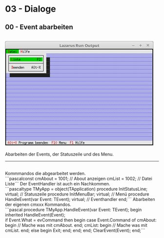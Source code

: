 # 03 - Dialoge
## 00 - Event abarbeiten
<br>
<img src="image.png" alt="Selfhtml"><br><br>
Abarbeiten der Events, der Statuszeile und des Menu.<br>
<hr><br>
Kommmandos die abgearbeitet werden.<br>
```pascalconst
  cmAbout = 1001;     // About anzeigen
  cmList = 1002;      // Datei Liste```
Der EventHandler ist auch ein Nachkommen.<br>
```pascaltype
  TMyApp = object(TApplication)
    procedure InitStatusLine; virtual;                 // Statuszeile
    procedure InitMenuBar; virtual;                    // Menü
    procedure HandleEvent(var Event: TEvent); virtual; // Eventhandler
  end;```
Abarbeiten der eigenen cmxxx Kommandos.<br>
```pascal  procedure TMyApp.HandleEvent(var Event: TEvent);
  begin
    inherited HandleEvent(Event);
<br>
    if Event.What = evCommand then begin
      case Event.Command of
        cmAbout: begin    // Mache was mit cmAbout.
        end;
        cmList: begin     // Mache was mit cmList.
        end;
        else begin
          Exit;
        end;
      end;
    end;
    ClearEvent(Event);
  end;```
<br>
